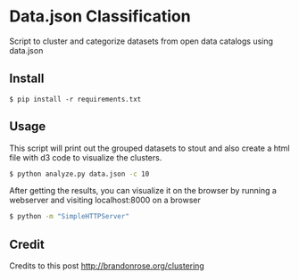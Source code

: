 # Data.json Classification 

Script to cluster and categorize datasets from open data catalogs using data.json


## Install 

```
$ pip install -r requirements.txt
```

## Usage
This script will print out the grouped datasets to stout and also create a html file with d3 code to visualize the clusters.

```bash
$ python analyze.py data.json -c 10
```

After getting the results, you can visualize it on the browser by running a webserver and visiting localhost:8000 on a browser 


```bash
$ python -m "SimpleHTTPServer"
```
## Credit
Credits to this post http://brandonrose.org/clustering

